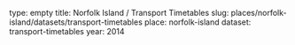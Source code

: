 type: empty
title: Norfolk Island / Transport Timetables
slug: places/norfolk-island/datasets/transport-timetables
place: norfolk-island
dataset: transport-timetables
year: 2014
